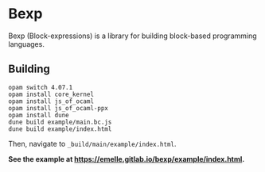 # Bexp

Bexp (Block-expressions) is a library for building block-based programming
languages.

## Building

    opam switch 4.07.1
    opam install core_kernel
    opam install js_of_ocaml
    opam install js_of_ocaml-ppx
    opam install dune
    dune build example/main.bc.js
    dune build example/index.html

Then, navigate to `_build/main/example/index.html`.

**See the example at https://emelle.gitlab.io/bexp/example/index.html.**
